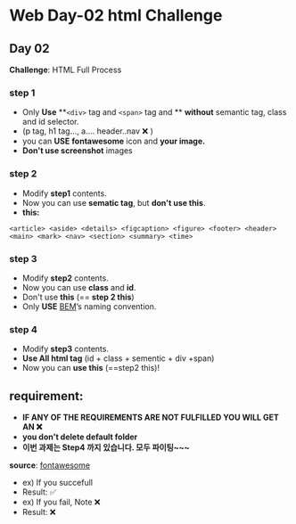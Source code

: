 # Web Day-02 html Challenge

## Day 02

**Challenge**: HTML Full Process

### **step 1** 

- Only **Use** **`<div>` tag and `<span>` tag and ** **without** semantic tag, class and id selector. 
- (p tag, h1 tag..., a.... header..nav ❌ )
- you can **USE** **fontawesome** icon and **your image.**
- **Don't use screenshot** images

### **step 2**

- Modify **step1** contents.
- Now you can use **sematic tag**, but **don't use this**.
- **this:** 
```
<article> <aside> <details> <figcaption> <figure> <footer> <header> <main> <mark> <nav> <section> <summary> <time>
```

### **step 3**

- Modify **step2** contents.
- Now you can use **class** and **id**. 
- Don't use **this** (== **step 2 this**)
- Only **USE** [BEM](https://en.bem.info/methodology/naming-convention/)’s naming convention.

### **step 4**

- Modify **step3** contents.
- **Use All html tag** (id + class + sementic + div +span)
- Now you can **use this** (==step2 this)! 

## **requirement**: 

- **IF ANY OF THE REQUIREMENTS ARE NOT FULFILLED YOU WILL GET AN ❌**
- **you don't delete default folder**
- **이번 과제는 Step4 까지 있습니다. 모두 파이팅~~~**

**source**: [fontawesome](https://fontawesome.com/icons?d=gallery&m=free)

- ex) If you succefull
- Result: ✅
- ex) If you fail, Note ❌
- Result: ❌